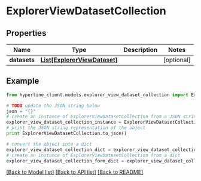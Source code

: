 # ExplorerViewDatasetCollection


## Properties
Name | Type | Description | Notes
------------ | ------------- | ------------- | -------------
**datasets** | [**List[ExplorerViewDataset]**](ExplorerViewDataset.md) |  | [optional] 

## Example

```python
from hyperline_client.models.explorer_view_dataset_collection import ExplorerViewDatasetCollection

# TODO update the JSON string below
json = "{}"
# create an instance of ExplorerViewDatasetCollection from a JSON string
explorer_view_dataset_collection_instance = ExplorerViewDatasetCollection.from_json(json)
# print the JSON string representation of the object
print ExplorerViewDatasetCollection.to_json()

# convert the object into a dict
explorer_view_dataset_collection_dict = explorer_view_dataset_collection_instance.to_dict()
# create an instance of ExplorerViewDatasetCollection from a dict
explorer_view_dataset_collection_form_dict = explorer_view_dataset_collection.from_dict(explorer_view_dataset_collection_dict)
```
[[Back to Model list]](../README.md#documentation-for-models) [[Back to API list]](../README.md#documentation-for-api-endpoints) [[Back to README]](../README.md)


